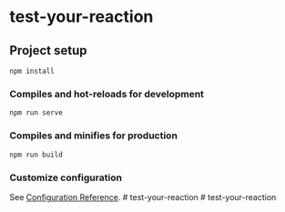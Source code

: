 # test-your-reaction

## Project setup
```
npm install
```

### Compiles and hot-reloads for development
```
npm run serve
```

### Compiles and minifies for production
```
npm run build
```

### Customize configuration
See [Configuration Reference](https://cli.vuejs.org/config/).
#   t e s t - y o u r - r e a c t i o n  
 #   t e s t - y o u r - r e a c t i o n  
 